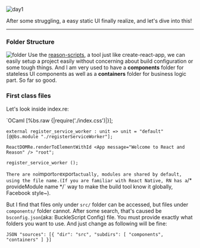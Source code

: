 ![day1]('https://github.com/LIU9293/reason-react-2048/raw/master/roadmap/day1_static_markup.png')

After some struggling, a easy static UI finally realize, and let's dive into this!
***

### Folder Structure
![folder]('https://github.com/LIU9293/reason-react-2048/raw/master/roadmap/day1_folder_structure.png')
Use the [reason-scripts](https://github.com/reasonml-community/reason-scripts), a tool just like create-react-app, we can easily setup a project easily without concerning about build configuration or some tough things. And I am very used to have a **components** folder for stateless UI components as well as a **containers** folder for business logic part. So far so good.

### First class files
Let's look inside index.re:

`OCaml
    [%bs.raw {|require('./index.css')|}];

    external register_service_worker : unit => unit = "default" [@@bs.module "./registerServiceWorker"];

    ReactDOMRe.renderToElementWithId <App message="Welcome to React and Reason" /> "root";

    register_service_worker ();

`
There are no `import` or `export` actually, modules are shared by default, using the file name.(If you are familiar with React Native, RN has a `/* provideModule name */` way to make the build tool know it globally, Facebook style~).

But I find that files only under `src/` folder can be accessed, but files under `components/` folder cannot. After some search, that's caused be `bsconfig.json`(aka: BuckleScript Config) file. You must provide exactly what folders you want to use. And just change as following will be fine:

`JSON
    "sources": [{
      "dir": "src",
      "subdirs": [
        "components",
        "containers"
      ]
    }]
`
